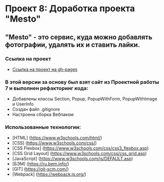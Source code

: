 # Проект 8: Доработка проекта "Mesto"

## "Mesto" - это сервис, куда можно добавлять фотографии, удалять их и ставить лайки. 

### Ссылка на проект

* [Ссылка на проект на gh-pages](https://yapracticum.github.io/mesto/)

### В этой версии за основу был взят сайт из Проектной работы 7 и выполнен рефакторинг кода:

* Добавлены классы Section, Popup, PopupWithForm, PopupWithImage и UserInfo
* Создан файл .gitignore
* Настроена сборка Вебпаком

### Использованные технологии:

* [HTML] (https://www.w3schools.com/html/)
* [CSS] (https://www.w3schools.com/css/)
* [CSS Flexbox] (https://www.w3schools.com/css/css3_flexbox.asp)
* [CSS Grid Layout] (https://www.w3schools.com/css/css_grid.asp)
* [JavaScript] (https://www.w3schools.com/js/DEFAULT.asp)
* [БЭМ] (https://ru.bem.info/)
* [GIT] (https://git-scm.com/)
* [Webpack] (https://webpack.js.org/)

